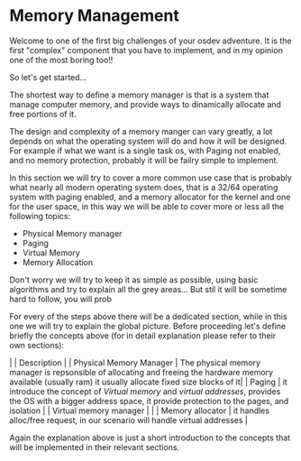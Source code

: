 # Memory Management

Welcome to one of the first big challenges of your osdev adventure. It is the first "complex" component that you have to implement, and in my opinion one of the most boring too!! 

So let's get started...

The shortest way to define a memory manager is that is a system that manage computer memory, and provide ways to dinamically allocate and free portions of it. 

The design and complexity of a memory manger can vary greatly, a lot depends on what the operating system will do and how it will be designed. For example if what we want is a single task os, with Paging not enabled, and no memory protection, probably it will be failry simple to implement. 

In this section we will try to cover a more common use case that is probably what nearly all modern operating system does, that is a 32/64 operating system with paging enabled, and a memory allocator for the kernel and one for the user space, in this way we will be able to cover more or less all the following topics: 

* Physical Memory manager
* Paging 
* Virtual Memory
* Memory Allocation

Don't worry we will try to keep it as simple as possible, using basic algorithms and try to explain all the grey areas... But stil it will be sometime hard to follow, you will prob

For every of the steps above there will be a dedicated section, while in this one we will try to explain the global picture. Before proceeding let's define briefly the concepts above (for in detail explanation please refer to their own sections): 

| | Description |
| Physical Memory Manager | The physical memory manager is repsonsible of allocating and freeing  the hardware memory available (usually ram) it usually allocate fixed size blocks of it|
| Paging | it introduce the concept of *Virtual memory* and *virtual addresses*, provides the OS with a bigger address space, it provide protection to the pages, and isolation | 
| Virtual memory manager | |
| Memory allocator | it handles alloc/free request, in our scenario will handle virtual addresses | 

Again the explanation above is just a short introduction to the concepts that will be implemented in their relevant sections. 

